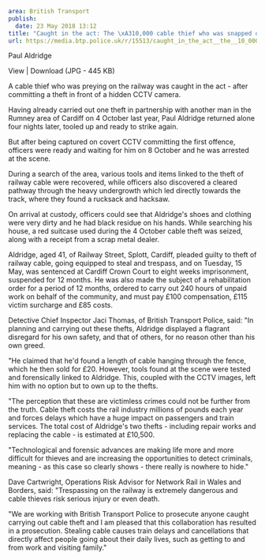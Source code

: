 ```yaml
area: British Transport
publish:
  date: 23 May 2018 13:12
title: "Caught in the act: The \xA310,000 cable thief who was snapped on hidden camera"
url: https://media.btp.police.uk/r/15513/caught_in_the_act__the__10_000_cable_thief_who_wa
```

Paul Aldridge

View | Download (JPG - 445 KB)

A cable thief who was preying on the railway was caught in the act - after committing a theft in front of a hidden CCTV camera.

Having already carried out one theft in partnership with another man in the Rumney area of Cardiff on 4 October last year, Paul Aldridge returned alone four nights later, tooled up and ready to strike again.

But after being captured on covert CCTV committing the first offence, officers were ready and waiting for him on 8 October and he was arrested at the scene.

During a search of the area, various tools and items linked to the theft of railway cable were recovered, while officers also discovered a cleared pathway through the heavy undergrowth which led directly towards the track, where they found a rucksack and hacksaw.

On arrival at custody, officers could see that Aldridge's shoes and clothing were very dirty and he had black residue on his hands. While searching his house, a red suitcase used during the 4 October cable theft was seized, along with a receipt from a scrap metal dealer.

Aldridge, aged 41, of Railway Street, Splott, Cardiff, pleaded guilty to theft of railway cable, going equipped to steal and trespass, and on Tuesday, 15 May, was sentenced at Cardiff Crown Court to eight weeks imprisonment, suspended for 12 months. He was also made the subject of a rehabilitation order for a period of 12 months, ordered to carry out 240 hours of unpaid work on behalf of the community, and must pay £100 compensation, £115 victim surcharge and £85 costs.

Detective Chief Inspector Jaci Thomas, of British Transport Police, said: "In planning and carrying out these thefts, Aldridge displayed a flagrant disregard for his own safety, and that of others, for no reason other than his own greed.

"He claimed that he'd found a length of cable hanging through the fence, which he then sold for £20\. However, tools found at the scene were tested and forensically linked to Aldridge. This, coupled with the CCTV images, left him with no option but to own up to the thefts.

"The perception that these are victimless crimes could not be further from the truth. Cable theft costs the rail industry millions of pounds each year and forces delays which have a huge impact on passengers and train services. The total cost of Aldridge's two thefts - including repair works and replacing the cable - is estimated at £10,500.

"Technological and forensic advances are making life more and more difficult for thieves and are increasing the opportunities to detect criminals, meaning - as this case so clearly shows - there really is nowhere to hide."

Dave Cartwright, Operations Risk Advisor for Network Rail in Wales and Borders, said: "Trespassing on the railway is extremely dangerous and cable thieves risk serious injury or even death.

"We are working with British Transport Police to prosecute anyone caught carrying out cable theft and I am pleased that this collaboration has resulted in a prosecution. Stealing cable causes train delays and cancellations that directly affect people going about their daily lives, such as getting to and from work and visiting family."

